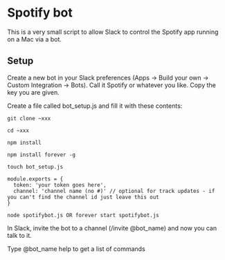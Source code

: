 Spotify bot
===========

This is a very small script to allow Slack to control the Spotify app running on a Mac via a bot.

Setup
-----

Create a new bot in your Slack preferences (Apps -> Build your own -> Custom Integration -> Bots). Call it Spotify or whatever you like. Copy the key you are given.

Create a file called bot_setup.js and fill it with these contents:
```
git clone ~xxx
```
```
cd ~xxx
```
```
npm install
```
```
npm install forever -g
```
```
touch bot_setup.js
```
```
module.exports = {
  token: 'your token goes here',
  channel: 'channel name (no #)' // optional for track updates - if you can't find the channel id just leave this out
}
```
```
node spotifybot.js OR forever start spotifybot.js
```
In Slack, invite the bot to a channel (/invite @bot_name) and now you can talk to it.

Type @bot_name help to get a list of commands
